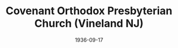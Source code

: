 ---
date: &id001 1936-09-17
end_date: null
location:
  address: 1029 East Landis Avenue
  city: Vineland
  state: NJ
minister:
- end: 1941-01-01
  name: Alexander Davison
  start: 1936-09-17
  type: pastor
- end: 1966-01-01
  name: Everett DeVelde
  start: 1942-01-01
  type: pastor
- end: 1978-01-01
  name: Robert W. Eckardt
  start: 1966-01-01
  type: pastor
- end: 1982-01-01
  name: Craig Rowe
  start: 1979-01-01
  type: pastor
- end: 1989-01-01
  name: Laurence Vail
  start: 1984-01-01
  type: pastor
- end: 1997-01-01
  name: James Reber
  start: 1991-01-01
  type: pastor
- end: 2012-01-01
  name: John McGowan
  start: 1999-01-01
  type: pastor
- end: 1997-01-01
  name: Frederick Reber
  start: 1995-01-01
  type: teacher
ministers:
- Alexander Davison
- Everett DeVelde
- Robert W. Eckardt
- Craig Rowe
- Laurence Vail
- James Reber
- John McGowan
- Frederick Reber
name: Covenant Orthodox Presbyterian Church
names:
- end: null
  name: Covenant Orthodox Presbyterian Church
  start: 1936-09-17
origination_date: *id001
raw_data: "NEW JERSEY Vineland\n\nCovenant Orthodox Presbyterian Church  (September\
  \ 17, 1936\u2013 )\n1029 East Landis Avenue\nPastors: Alexander Davison, 1936\u2013\
  41\nEverett DeVelde, 1942\u201366\nRobert W. Eckardt, 1966\u201378\nCraig Rowe,\
  \ 1979\u201382\nLaurence Vail, 1984\u201389\nJames Reber, 1991\u201397\nJohn McGowan,\
  \ 1999\u20132012\nTeacher: Frederick Reber, 1995\u201397"
received_from: null
states:
- NJ
status:
  active: true
  end_date: null
  reason: null
  received_from: null
  withdrawal_to: null
title: Covenant Orthodox Presbyterian Church (Vineland NJ)

---
